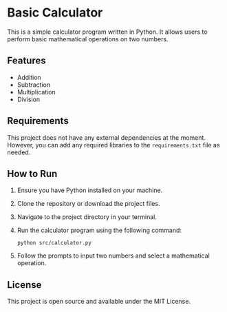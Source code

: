 # Basic Calculator

This is a simple calculator program written in Python. It allows users to perform basic mathematical operations on two numbers.

## Features

- Addition
- Subtraction
- Multiplication
- Division

## Requirements

This project does not have any external dependencies at the moment. However, you can add any required libraries to the `requirements.txt` file as needed.

## How to Run

1. Ensure you have Python installed on your machine.
2. Clone the repository or download the project files.
3. Navigate to the project directory in your terminal.
4. Run the calculator program using the following command:

   ```
   python src/calculator.py
   ```

5. Follow the prompts to input two numbers and select a mathematical operation.

## License

This project is open source and available under the MIT License.